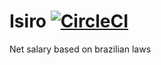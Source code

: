# Isiro [![CircleCI](https://circleci.com/gh/thiagocaiubi/isiro.svg?style=shield)](https://circleci.com/gh/thiagocaiubi/isiro)

Net salary based on brazilian laws
